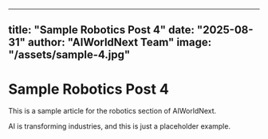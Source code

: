 
---
title: "Sample Robotics Post 4"
date: "2025-08-31"
author: "AIWorldNext Team"
image: "/assets/sample-4.jpg"
---

# Sample Robotics Post 4

This is a sample article for the robotics section of AIWorldNext.

AI is transforming industries, and this is just a placeholder example.
